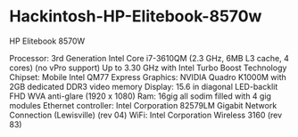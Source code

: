 # Hackintosh-HP-Elitebook-8570w

HP Elitebook 8570W

Processor:				3rd Generation Intel Core i7-3610QM (2.3 GHz, 6MB L3 cache, 4 cores) (no vPro support) Up to 3.30 GHz with Intel Turbo Boost Technology
Chipset:				Mobile Intel QM77 Express
Graphics:				NVIDIA Quadro K1000M with 2GB dedicated DDR3 video memory
Display:				15.6 in diagonal LED-backlit FHD WVA anti-glare (1920 x 1080)
Ram:					16gig all sodim filled with 4 gig modules 
Ethernet controller: 	Intel Corporation 82579LM Gigabit Network Connection (Lewisville) (rev 04)
WiFi:					Intel Corporation Wireless 3160 (rev 83)
